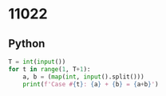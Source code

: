 # 11022

## Python

```python
T = int(input())
for t in range(1, T+1):
    a, b = (map(int, input().split()))
    print(f'Case #{t}: {a} + {b} = {a+b}')
```
